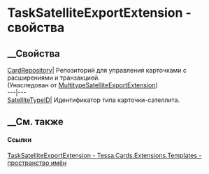 # TaskSatelliteExportExtension - свойства
##  __Свойства
[CardRepository](P_Tessa_Cards_Extensions_Templates_MultitypeSatelliteExportExtension_CardRepository.htm)|
Репозиторий для управления карточками с расширениями и транзакцией.  
(Унаследован от
[MultitypeSatelliteExportExtension](T_Tessa_Cards_Extensions_Templates_MultitypeSatelliteExportExtension.htm))  
---|---  
[SatelliteTypeID](P_Tessa_Cards_Extensions_Templates_TaskSatelliteExportExtension_SatelliteTypeID.htm)|
Идентификатор типа карточки-сателлита.  
##  __См. также
#### Ссылки
[TaskSatelliteExportExtension -
](T_Tessa_Cards_Extensions_Templates_TaskSatelliteExportExtension.htm)
[Tessa.Cards.Extensions.Templates - пространство
имён](N_Tessa_Cards_Extensions_Templates.htm)
